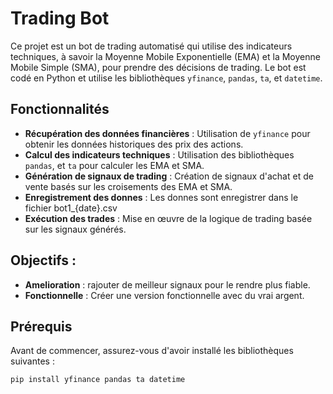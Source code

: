 # Trading Bot

Ce projet est un bot de trading automatisé qui utilise des indicateurs techniques, à savoir la Moyenne Mobile Exponentielle (EMA) et la Moyenne Mobile Simple (SMA), pour prendre des décisions de trading. Le bot est codé en Python et utilise les bibliothèques `yfinance`, `pandas`, `ta`, et `datetime`.

## Fonctionnalités

- **Récupération des données financières** : Utilisation de `yfinance` pour obtenir les données historiques des prix des actions.
- **Calcul des indicateurs techniques** : Utilisation des bibliothèques `pandas`, et `ta` pour calculer les EMA et SMA.
- **Génération de signaux de trading** : Création de signaux d'achat et de vente basés sur les croisements des EMA et SMA.
- **Enregistrement des donnes** : Les donnes sont enregistrer dans le fichier bot1_{date}.csv
- **Exécution des trades** : Mise en œuvre de la logique de trading basée sur les signaux générés.

## Objectifs :

- **Amelioration** : rajouter de meilleur signaux pour le rendre plus fiable.
- **Fonctionnelle** : Créer une version fonctionnelle avec du vrai argent.

## Prérequis

Avant de commencer, assurez-vous d'avoir installé les bibliothèques suivantes :

```bash
pip install yfinance pandas ta datetime
